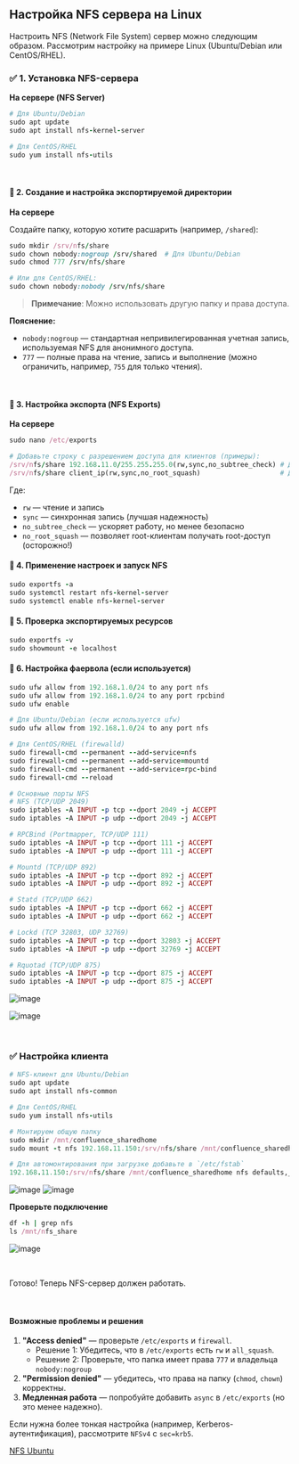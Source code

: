 ## Настройка NFS сервера на Linux

Настроить NFS (Network File System) сервер можно следующим образом. Рассмотрим настройку на примере Linux (Ubuntu/Debian или CentOS/RHEL).


### ✅ 1.  Установка NFS-сервера

**На сервере (NFS Server)**

```ruby
# Для Ubuntu/Debian
sudo apt update
sudo apt install nfs-kernel-server

# Для CentOS/RHEL
sudo yum install nfs-utils
```


<br>

#### 🔹 2. Создание и настройка экспортируемой директории

**На сервере**

Создайте папку, которую хотите расшарить (например, `/shared`):

```ruby
sudo mkdir /srv/nfs/share
sudo chown nobody:nogroup /srv/shared  # Для Ubuntu/Debian
sudo chmod 777 /srv/nfs/share

# Или для CentOS/RHEL:
sudo chown nobody:nobody /srv/nfs/share
```

> **Примечание**: Можно использовать другую папку и права доступа.

**Пояснение:**

- `nobody:nogroup` — стандартная непривилегированная учетная запись, используемая NFS для анонимного доступа.
- `777` — полные права на чтение, запись и выполнение (можно ограничить, например, `755` для только чтения).



<br>

#### 🔹 3. Настройка экспорта (NFS Exports)

**На сервере**

```ruby
sudo nano /etc/exports

# Добавьте строку с разрешением доступа для клиентов (примеры):
/srv/nfs/share 192.168.11.0/255.255.255.0(rw,sync,no_subtree_check) # Доступ для всей подсети
/srv/nfs/share client_ip(rw,sync,no_root_squash)                    # Доступ для конкретного IP
```

Где:

- `rw` — чтение и запись
- `sync` — синхронная запись (лучшая надежность)
- `no_subtree_check` — ускоряет работу, но менее безопасно
- `no_root_squash` — позволяет root-клиентам получать root-доступ (осторожно!)


#### 🔹 4. Применение настроек и запуск NFS

```ruby
sudo exportfs -a
sudo systemctl restart nfs-kernel-server
sudo systemctl enable nfs-kernel-server
```


#### 🔹 5. Проверка экспортируемых ресурсов

```ruby
sudo exportfs -v
sudo showmount -e localhost
```


#### 🔹 6. Настройка фаервола (если используется)

```ruby
sudo ufw allow from 192.168.1.0/24 to any port nfs
sudo ufw allow from 192.168.1.0/24 to any port rpcbind
sudo ufw enable

# Для Ubuntu/Debian (если используется ufw)
sudo ufw allow from 192.168.1.0/24 to any port nfs

# Для CentOS/RHEL (firewalld)
sudo firewall-cmd --permanent --add-service=nfs
sudo firewall-cmd --permanent --add-service=mountd
sudo firewall-cmd --permanent --add-service=rpc-bind
sudo firewall-cmd --reload

# Основные порты NFS
# NFS (TCP/UDP 2049)
sudo iptables -A INPUT -p tcp --dport 2049 -j ACCEPT
sudo iptables -A INPUT -p udp --dport 2049 -j ACCEPT

# RPCBind (Portmapper, TCP/UDP 111)
sudo iptables -A INPUT -p tcp --dport 111 -j ACCEPT
sudo iptables -A INPUT -p udp --dport 111 -j ACCEPT

# Mountd (TCP/UDP 892)
sudo iptables -A INPUT -p tcp --dport 892 -j ACCEPT
sudo iptables -A INPUT -p udp --dport 892 -j ACCEPT

# Statd (TCP/UDP 662)
sudo iptables -A INPUT -p tcp --dport 662 -j ACCEPT
sudo iptables -A INPUT -p udp --dport 662 -j ACCEPT

# Lockd (TCP 32803, UDP 32769)
sudo iptables -A INPUT -p tcp --dport 32803 -j ACCEPT
sudo iptables -A INPUT -p udp --dport 32769 -j ACCEPT

# Rquotad (TCP/UDP 875)
sudo iptables -A INPUT -p tcp --dport 875 -j ACCEPT
sudo iptables -A INPUT -p udp --dport 875 -j ACCEPT
```
![image](https://github.com/user-attachments/assets/d6779b75-ced3-44c8-b654-c83d968d321c)

![image](https://github.com/user-attachments/assets/61ae7852-62fa-4642-9383-079fbad1bb1f)


<br>

### ✅ Настройка клиента

```ruby
# NFS-клиент для Ubuntu/Debian
sudo apt update
sudo apt install nfs-common

# Для CentOS/RHEL
sudo yum install nfs-utils
```

```ruby
# Монтируем общую папку
sudo mkdir /mnt/confluence_sharedhome
sudo mount -t nfs 192.168.11.150:/srv/nfs/share /mnt/confluence_sharedhome

# Для автомонтирования при загрузке добавьте в `/etc/fstab`
192.168.11.150:/srv/nfs/share /mnt/confluence_sharedhome nfs defaults,_netdev,noatime 0 0
```

![image](https://github.com/user-attachments/assets/b039e6e9-ee3d-4664-bb04-34f0b2ca0923)
![image](https://github.com/user-attachments/assets/41c214e0-1476-4ab5-ba6b-9e6323ef4365)

**Проверьте подключение**

```ruby
df -h | grep nfs
ls /mnt/nfs_share
```
![image](https://github.com/user-attachments/assets/41c214e0-1476-4ab5-ba6b-9e6323ef4365)



<br>

Готово! Теперь NFS-сервер должен работать.



<br>

#### Возможные проблемы и решения

1. **"Access denied"** — проверьте `/etc/exports` и `firewall`.
   - Решение 1: Убедитесь, что в `/etc/exports` есть `rw` и `all_squash`.
   - Решение 2: Проверьте, что папка имеет права `777` и владельца `nobody:nogroup`
3. **"Permission denied"** — убедитесь, что права на папку (`chmod`, `chown`) корректны.
4. **Медленная работа** — попробуйте добавить `async` в `/etc/exports` (но это менее надежно).

Если нужна более тонкая настройка (например, Kerberos-аутентификация), рассмотрите `NFSv4` с `sec=krb5`.


[NFS Ubuntu](https://help.ubuntu.ru/wiki/nfs)
